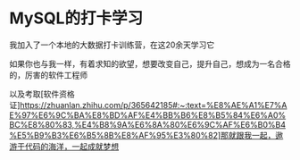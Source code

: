# MySQL的打卡学习
我加入了一个本地的大数据打卡训练营，在这20余天学习它

如果你也与我一样，有着求知的欲望，想要改变自己，提升自己，想成为一名合格的，厉害的软件工程师

以及考取[软件资格证]https://zhuanlan.zhihu.com/p/365642185#:~:text=%E8%AE%A1%E7%AE%97%E6%9C%BA%E8%BD%AF%E4%BB%B6%E8%B5%84%E6%A0%BC%E8%80%83,%E4%B8%9A%E6%8A%80%E6%9C%AF%E6%B0%B4%E5%B9%B3%E6%B5%8B%E8%AF%95%E3%80%82]那就跟我一起，遨游于代码的海洋，一起成就梦想

